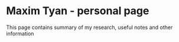 # Maxim Tyan - personal page

This page contains summary of my research, useful notes and other
information
